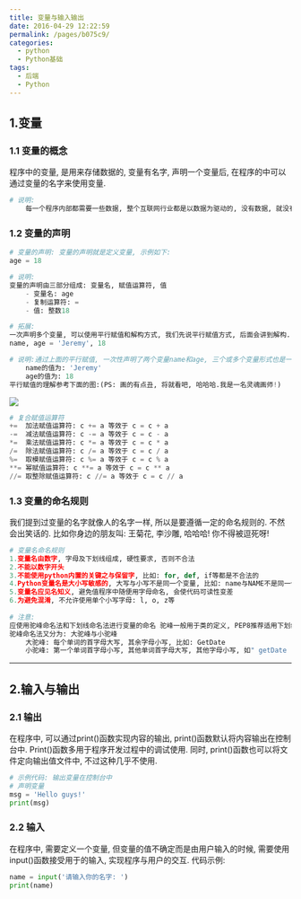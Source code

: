 ```yaml
---
title: 变量与输入输出
date: 2016-04-29 12:22:59
permalink: /pages/b075c9/
categories:
  - python
  - Python基础
tags:
  - 后端
  - Python
---
```


## 1.变量

### 1.1 变量的概念

程序中的变量, 是用来存储数据的, 变量有名字, 声明一个变量后, 在程序的中可以通过变量的名字来使用变量.

```python
# 说明:
	每一个程序内部都需要一些数据, 整个互联网行业都是以数据为驱动的, 没有数据, 就没有互联网行业.所以在程序中要想方便的使用数据, 就需要在定义数据时给数据起个名字, 就像人的名字一样, 当需要使用这个数据时, 可以直接通过名字来使用. 每一门语言都有自己变量的命名规则, 后面会提到的. 
```



### 1.2 变量的声明

```python
# 变量的声明: 变量的声明就是定义变量, 示例如下:
age = 18

# 说明:
变量的声明由三部分组成: 变量名, 赋值运算符, 值
    - 变量名: age
    - 复制运算符: =
    - 值: 整数18
```

```python
# 拓展:
一次声明多个变量, 可以使用平行赋值和解构方式, 我们先说平行赋值方式, 后面会讲到解构.
name, age = 'Jeremy', 18

# 说明:通过上面的平行赋值, 一次性声明了两个变量name和age, 三个或多个变量形式也是一样的.
	name的值为: 'Jeremy'
	age的值为: 18
平行赋值的理解参考下面的图:(PS: 画的有点丑, 将就看吧, 哈哈哈.我是一名灵魂画师!)
```

![](https://cdn.jsdelivr.net/gh/Jeremy0820/blogpic/blog/Snipaste_2021-04-29_10-50-19.jpg)

```python
# 复合赋值运算符
+=	加法赋值运算符: c += a 等效于 c = c + a
-=	减法赋值运算符: c -= a 等效于 c = c - a
*=	乘法赋值运算符: c *= a 等效于 c = c * a
/=	除法赋值运算符: c /= a 等效于 c = c / a
%=	取模赋值运算符: c %= a 等效于 c = c % a
**=	幂赋值运算符:	c **= a 等效于 c = c ** a
//=	取整除赋值运算符: c //= a 等效于 c = c // a
```



### 1.3 变量的命名规则

我们提到过变量的名字就像人的名字一样, 所以是要遵循一定的命名规则的. 不然会出笑话的. 比如你身边的朋友叫: 王菊花, 李沙雕, 哈哈哈! 你不得被逗死呀!

```python
# 变量名命名规则
1.变量名由数字, 字母及下划线组成, 硬性要求, 否则不合法
2.不能以数字开头
3.不能使用python内置的关键之与保留字, 比如: for, def, if等都是不合法的
4.Python变量名是大小写敏感的, 大写与小写不是同一个变量, 比如: name与NAME不是同一个变量
5.变量名应见名知义, 避免值程序中随便用字母命名, 会使代码可读性变差
6.为避免混淆, 不允许使用单个小写字母: l, o, z等
    
# 注意:
应使用驼峰命名法和下划线命名法进行变量的命名 驼峰一般用于类的定义, PEP8推荐适用下划线命名方式. 比如用户名, 则使用: user_name
驼峰命名法又分为: 大驼峰与小驼峰
    大驼峰: 每个单词的首字母大写, 其余字母小写, 比如: GetDate
    小驼峰: 第一个单词首字母小写, 其他单词首字母大写, 其他字母小写, 如" getDate
```

---

## 2.输入与输出

### 2.1 输出

在程序中, 可以通过print()函数实现内容的输出, print()函数默认将内容输出在控制台中. Print()函数多用于程序开发过程中的调试使用. 同时, print()函数也可以将文件定向输出值文件中, 不过这种几乎不使用.

```python
# 示例代码: 输出变量在控制台中
# 声明变量
msg = 'Hello guys!'
print(msg)
```

### 2.2 输入

在程序中, 需要定义一个变量, 但变量的值不确定而是由用户输入的时候, 需要使用input()函数接受用于的输入, 实现程序与用户的交互. 代码示例:

```python
name = input('请输入你的名字: ')
print(name)
```

